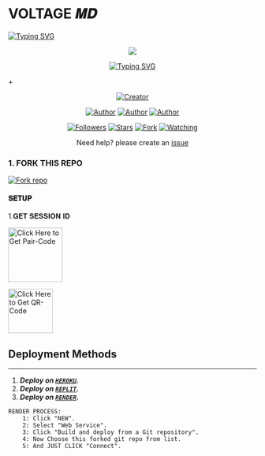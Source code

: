 # VOLTAGE 𝑴𝑫

   <a>
                                      <a href="https://git.io/typing-svg"><img src="https://readme-typing-svg.demolab.com?font=Jersey+20+Charted&size=40&pause=1000&color=F71515&width=435&lines=BOT+100%25+VOLTAGE⚡%E2%84%A2%EF%B8%8F" alt="Typing SVG" /></a>   
            
<p align="center"> 
<up A simple WhatsApp User Bot Coded By VOLTAGE⚡LORD</u>
</p>
<p align="center">
<img src="https://telegra.ph/file/57c97c7542a9e9d2f8c52.jpg"/>       
<p align="center">
  <a href="https://git.io/typing-svg"><img src="https://readme-typing-svg.demolab.com?font=EB+Garamond&weight=800&size=25&duration=4000&pause=1000&random=false&width=435&lines=+•__I'M+VOLTAGE_+MD__•;MULTI-DEVICE+WHATSAPP+BOT;DEVELOPED+BY+VOLTAGE+⚡+LORD;RELEASED+DATE+9%2F8%2F2024."                               alt="Typing SVG" /></a>
</p> +
<p align="center">
<a href="#"><img title="Creator" src="https://img.shields.io/badge/Creator-VOLTAGE_LORD-red.svg?style=for-the-badge&logo=github"></a>
</a>
</p>
<p align="center">
<a href="https://github.com/VoltageLord"><img title="Author" src="https://img.shields.io/badge/VoltageLord-black?style=for-the-badge&logo=Github"></a> <a href="https://whatsapp.com/channel/0029ValURVD30LKUWiRSlC47"><img title="Author" src="https://img.shields.io/badge/CHANNEL-black?style=for-the-badge&logo=whatsapp"></a> <a href="https://wa.me/2349155298855"><img title="Author" src="https://img.shields.io/badge/CHAT US-black?style=for-the-badge&logo=whatsapp">
<p/>
<p align="center">
<a href="https://github.com/VoltageLord?tab=followers"><img title="Followers" src="https://img.shields.io/github/followers/VoltageLord?label=Followers&style=social"></a>
<a href="https://github.com/VoltageLord/Voltage_MD/stargazers"><img title="Stars" src="https://img.shields.io/github/stars/VoltageLord/Voltage_MD?&style=social"></a>
<a href="https://github.com/VoltageLord/Voltage_MD/network/members"><img title="Fork" src="https://img.shields.io/github/forks/VoltageLord/Voltage_MD?style=social"></a>
<a href="https://github.com/VoltageLord/Voltage_MD/watchers"><img title="Watching" src="https://img.shields.io/github/watchers/VoltageLord/Voltage_MD?label=Watching&style=social"></a>
</p>

<p align="center">Need help? please create an <a href="https://github.com/VoltageLord/Voltage_MD/issues">issue</a></p>

### 1. FORK THIS REPO

<a href='https://github.com/VoltageLord/Voltage_MD/fork' target="_blank"><img alt='Fork repo' src='https://img.shields.io/badge/Fork This Repo-black?style=for-the-badge&logo=git&logoColor=white'/></a>
<p align="center">

#### 𝐒𝐄𝐓𝐔𝐏


1.𝐆𝐄𝐓 𝐒𝐄𝐒𝐒𝐈𝐎𝐍 𝐈𝐃 

<a href="https://kerm-generator-session.onrender.com/pair"><img src="https://img.shields.io/badge/PAIR_CODE-red" alt="Click Here to Get Pair-Code" width="110"></a>   

<a href="https://web-qr-zhor.onrender.com"><img src="https://img.shields.io/badge/QR CODE-blue" alt="Click Here to Get QR-Code" width="90"></a> 

## Deployment Methods
 ---
1.  ***Deploy on [`HEROKU`](https://dashboard.heroku.com/new?template=https://github.com/RayanHack5/KERM-MD).***
2.  ***Deploy on [`REPLIT`](https://replit.com/github.com/RayanHack5/KERM-MD).***
3. ***Deploy on [`RENDER`](https://dashboard.render.com/login).***
```
RENDER PROCESS:
    1: Click "NEW".
    2: Select "Web Service".
    3: Click "Build and deploy from a Git repository".
    4: Now Choose this forked git repo from list.
    5: And JUST CLICK "Connect". 
```
